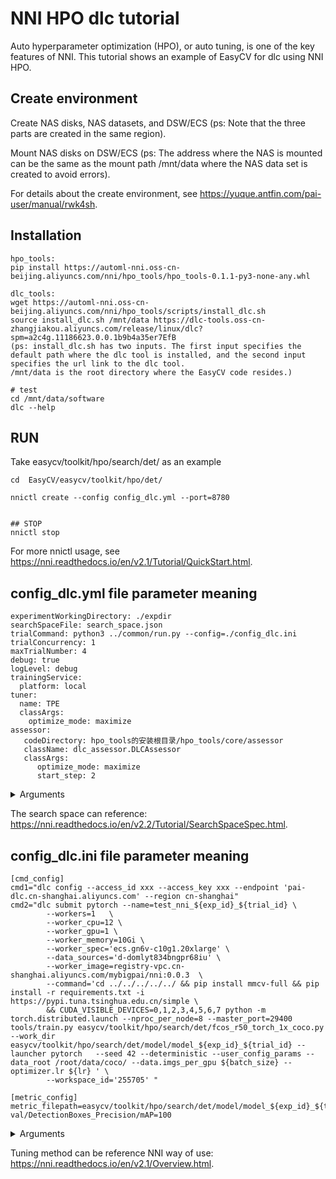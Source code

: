 # NNI HPO dlc tutorial

Auto hyperparameter optimization (HPO), or auto tuning, is one of the key features of NNI. This tutorial shows an example of EasyCV for dlc using NNI HPO.

## Create environment

Create NAS disks, NAS datasets, and DSW/ECS (ps: Note that the three parts are created in the same region).

Mount NAS disks on DSW/ECS (ps: The address where the NAS is mounted can be the same as the mount path /mnt/data where the NAS data set is created to avoid errors).

For details about the create environment, see https://yuque.antfin.com/pai-user/manual/rwk4sh.

## Installation

```shell
hpo_tools:
pip install https://automl-nni.oss-cn-beijing.aliyuncs.com/nni/hpo_tools/hpo_tools-0.1.1-py3-none-any.whl

dlc_tools:
wget https://automl-nni.oss-cn-beijing.aliyuncs.com/nni/hpo_tools/scripts/install_dlc.sh
source install_dlc.sh /mnt/data https://dlc-tools.oss-cn-zhangjiakou.aliyuncs.com/release/linux/dlc?spm=a2c4g.11186623.0.0.1b9b4a35er7EfB
(ps: install_dlc.sh has two inputs. The first input specifies the default path where the dlc tool is installed, and the second input specifies the url link to the dlc tool.
/mnt/data is the root directory where the EasyCV code resides.)

# test
cd /mnt/data/software
dlc --help
```

## RUN
Take easycv/toolkit/hpo/search/det/ as an example

```shell
cd  EasyCV/easycv/toolkit/hpo/det/

nnictl create --config config_dlc.yml --port=8780


## STOP
nnictl stop
```

For more nnictl usage, see https://nni.readthedocs.io/en/v2.1/Tutorial/QuickStart.html.

## config_dlc.yml file parameter meaning
```shell
experimentWorkingDirectory: ./expdir
searchSpaceFile: search_space.json
trialCommand: python3 ../common/run.py --config=./config_dlc.ini
trialConcurrency: 1
maxTrialNumber: 4
debug: true
logLevel: debug
trainingService:
  platform: local
tuner:
  name: TPE
  classArgs:
    optimize_mode: maximize
assessor:
   codeDirectory: hpo_tools的安装根目录/hpo_tools/core/assessor
   className: dlc_assessor.DLCAssessor
   classArgs:
      optimize_mode: maximize
      start_step: 2
```
<details>
<summary>Arguments</summary>

- `ExperimentWorkingDirectory`: the save directory
- `searchSpaceFile`: the search space
- `trialCommand`: startup scripts run.py(--config specified config path)
- `trainingService.platform`: the training platform
- `tuner`: the tuner algorithm
- `assessor`: the assessor algorithm
- `classArgs`: the algorithm parameters

</details>

The search space can reference: https://nni.readthedocs.io/en/v2.2/Tutorial/SearchSpaceSpec.html.

## config_dlc.ini file parameter meaning
```shell
[cmd_config]
cmd1="dlc config --access_id xxx --access_key xxx --endpoint 'pai-dlc.cn-shanghai.aliyuncs.com' --region cn-shanghai"
cmd2="dlc submit pytorch --name=test_nni_${exp_id}_${trial_id} \
        --workers=1   \
        --worker_cpu=12 \
        --worker_gpu=1 \
        --worker_memory=10Gi \
        --worker_spec='ecs.gn6v-c10g1.20xlarge' \
        --data_sources='d-domlyt834bngpr68iu' \
        --worker_image=registry-vpc.cn-shanghai.aliyuncs.com/mybigpai/nni:0.0.3  \
        --command='cd ../../../../../ && pip install mmcv-full && pip install -r requirements.txt -i https://pypi.tuna.tsinghua.edu.cn/simple \
        && CUDA_VISIBLE_DEVICES=0,1,2,3,4,5,6,7 python -m torch.distributed.launch --nproc_per_node=8 --master_port=29400 tools/train.py easycv/toolkit/hpo/search/det/fcos_r50_torch_1x_coco.py --work_dir easycv/toolkit/hpo/search/det/model/model_${exp_id}_${trial_id} --launcher pytorch   --seed 42 --deterministic --user_config_params --data_root /root/data/coco/ --data.imgs_per_gpu ${batch_size} --optimizer.lr ${lr} ' \
        --workspace_id='255705' "

[metric_config]
metric_filepath=easycv/toolkit/hpo/search/det/model/model_${exp_id}_${trial_id}/tf_logs
val/DetectionBoxes_Precision/mAP=100
```
<details>
<summary>Arguments</summary>

cmd1 specifies the area for the dlc, and cmd2 is the dlc startup command.

[cmd_config]

It needs to be modified according to the dlc environment(For details about the dlc command parameters, see https://yuque.antfin-inc.com/pai-user/manual/eo7doa.)
- `access_id and access_key`: the ak information
- `endpoint`: the port
- `region`: the region
- `name`: the experiment name
- `workers`: the number of machines
- `worker_cpu`: the number of cpus
- `worker_gpu`: the number of gpus
- `worker_memory`: the number of memory required
- `worker_spec`: the model of the machine
- `data_sources`: mapping mounts the nas, and the dlc is started using the data_sources code
- `worker_image`: the image to use
- `workspace_id`: the workspace

It does not need to be modified according to the dlc environment
- `command`: the command to start the easycv experiment
- `user_config_param`: parameter is selected from searchspace.json

[metric_config]
- `metric_filepath`: tf_logs directory saved for the experiment and used to obtain the parameters of the hpo evaluation

For example, the above example uses the detected map as the evaluation parameter, with a maximum value of 100.

</details>

Tuning method can be reference NNI way of use: https://nni.readthedocs.io/en/v2.1/Overview.html.
